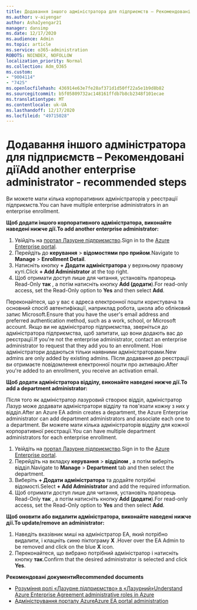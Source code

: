 ```yaml
---
title: Додавання іншого адміністратора для підприємств – Рекомендовані дії
ms.author: v-aiyengar
author: AshaIyengar21
manager: dansimp
ms.date: 12/17/2020
ms.audience: Admin
ms.topic: article
ms.service: o365-administration
ROBOTS: NOINDEX, NOFOLLOW
localization_priority: Normal
ms.collection: Adm_O365
ms.custom:
- "9004114"
- "7425"
ms.openlocfilehash: 436914e63e7fe28af371d1d50ff22a5e1b9d8b82
ms.sourcegitcommit: b5f05809732ac148161ffdb7b8cb2348f101ecae
ms.translationtype: MT
ms.contentlocale: uk-UA
ms.lasthandoff: 12/17/2020
ms.locfileid: "49715028"
---
```

# <a name="add-another-enterprise-administrator---recommended-steps"></a><span data-ttu-id="9a826-102">Додавання іншого адміністратора для підприємств – Рекомендовані дії</span><span class="sxs-lookup"><span data-stu-id="9a826-102">Add another enterprise administrator - recommended steps</span></span>

<span data-ttu-id="9a826-103">Ви можете мати кілька корпоративних адміністраторів у реєстрації підприємств.</span><span class="sxs-lookup"><span data-stu-id="9a826-103">You can have multiple enterprise administrators in an enterprise enrollment.</span></span>

<span data-ttu-id="9a826-104">**Щоб додати іншого корпоративного адміністратора, виконайте наведені нижче дії.**</span><span class="sxs-lookup"><span data-stu-id="9a826-104">**To add another enterprise administrator:**</span></span>

1. <span data-ttu-id="9a826-105">Увійдіть на [портал Лазурне підприємство](https://ea.azure.com/).</span><span class="sxs-lookup"><span data-stu-id="9a826-105">Sign in to the [Azure Enterprise portal](https://ea.azure.com/).</span></span>
1. <span data-ttu-id="9a826-106">Перейдіть до **керування**  >  **відомостями про прийом**.</span><span class="sxs-lookup"><span data-stu-id="9a826-106">Navigate to **Manage** > **Enrollment Detail**.</span></span>
1. <span data-ttu-id="9a826-107">Натисніть кнопку **+ Додати адміністратора** у верхньому правому куті.</span><span class="sxs-lookup"><span data-stu-id="9a826-107">Click **+ Add Administrator** at the top right.</span></span>
1. <span data-ttu-id="9a826-108">Щоб отримати доступ лише для читання, установіть прапорець Read-Only **так** , а потім натисніть кнопку **Add (додати**).</span><span class="sxs-lookup"><span data-stu-id="9a826-108">For read-only access, set the Read-Only option to **Yes** and then select **Add**.</span></span>

<span data-ttu-id="9a826-109">Переконайтеся, що у вас є адреса електронної пошти користувача та основний спосіб автентифікації, наприклад робота, школа або обліковий запис Microsoft.</span><span class="sxs-lookup"><span data-stu-id="9a826-109">Ensure that you have the user's email address and preferred authentication method, such as a work, school, or Microsoft account.</span></span> <span data-ttu-id="9a826-110">Якщо ви не адміністратор підприємства, зверніться до адміністратора підприємства, щоб запитати, що вони додають вас до реєстрації.</span><span class="sxs-lookup"><span data-stu-id="9a826-110">If you're not the enterprise administrator, contact an enterprise administrator to request that they add you to an enrollment.</span></span> <span data-ttu-id="9a826-111">Нові адміністратори додаються тільки наявними адміністраторами.</span><span class="sxs-lookup"><span data-stu-id="9a826-111">New admins are only added by existing admins.</span></span> <span data-ttu-id="9a826-112">Після додавання до реєстрації ви отримаєте повідомлення електронної пошти про активацію.</span><span class="sxs-lookup"><span data-stu-id="9a826-112">After you're added to an enrollment, you receive an activation email.</span></span>

<span data-ttu-id="9a826-113">**Щоб додати адміністратора відділу, виконайте наведені нижче дії.**</span><span class="sxs-lookup"><span data-stu-id="9a826-113">**To add a department administrator:**</span></span>

<span data-ttu-id="9a826-114">Після того як адміністратор лазуровий створює відділ, адміністратор Лазур може додавати адміністратори відділу та пов'язати кожну з них у відділ.</span><span class="sxs-lookup"><span data-stu-id="9a826-114">After an Azure EA admin creates a department, the Azure Enterprise administrator can add department administrators and associate each one to a department.</span></span> <span data-ttu-id="9a826-115">Ви можете мати кілька адміністраторів відділу для кожної корпоративної реєстрації.</span><span class="sxs-lookup"><span data-stu-id="9a826-115">You can have multiple department administrators for each enterprise enrollment.</span></span>

1. <span data-ttu-id="9a826-116">Увійдіть на [портал Лазурне підприємство](https://ea.azure.com/).</span><span class="sxs-lookup"><span data-stu-id="9a826-116">Sign in to the [Azure Enterprise portal](https://ea.azure.com/).</span></span>
1. <span data-ttu-id="9a826-117">Перейдіть на вкладку **керування**  >  **відділом** , а потім виберіть відділ.</span><span class="sxs-lookup"><span data-stu-id="9a826-117">Navigate to **Manage** > **Department** tab and then select the department.</span></span>
1. <span data-ttu-id="9a826-118">Виберіть **+ Додати адміністратора** та додайте потрібні відомості.</span><span class="sxs-lookup"><span data-stu-id="9a826-118">Select **+ Add Administrator** and add the required information.</span></span>
1. <span data-ttu-id="9a826-119">Щоб отримати доступ лише для читання, установіть прапорець Read-Only **так** , а потім натисніть кнопку **Add (додати**).</span><span class="sxs-lookup"><span data-stu-id="9a826-119">For read-only access, set the Read-Only option to **Yes** and then select **Add**.</span></span>

<span data-ttu-id="9a826-120">**Щоб оновити або видалити адміністратора, виконайте наведені нижче дії.**</span><span class="sxs-lookup"><span data-stu-id="9a826-120">**To update/remove an administrator:**</span></span>

1. <span data-ttu-id="9a826-121">Наведіть вказівник миші на адміністратор EA, який потрібно видалити, і клацніть синю піктограму **X** .</span><span class="sxs-lookup"><span data-stu-id="9a826-121">Hover over the EA Admin to be removed and click on the blue **X** icon.</span></span>
1. <span data-ttu-id="9a826-122">Переконайтеся, що вибрано потрібний адміністратор і натисніть кнопку **так**.</span><span class="sxs-lookup"><span data-stu-id="9a826-122">Confirm that the desired administrator is selected and click **Yes**.</span></span>

<span data-ttu-id="9a826-123">**Рекомендовані документи**</span><span class="sxs-lookup"><span data-stu-id="9a826-123">**Recommended documents**</span></span>

- [<span data-ttu-id="9a826-124">Розуміння ролі «Лазурне підприємство» в «Лазурний»</span><span class="sxs-lookup"><span data-stu-id="9a826-124">Understand Azure Enterprise Agreement administrative roles in Azure</span></span>](https://docs.microsoft.com/azure/billing/billing-understand-ea-roles)
- [<span data-ttu-id="9a826-125">Адміністрування порталу Azure</span><span class="sxs-lookup"><span data-stu-id="9a826-125">Azure EA portal administration</span></span>](https://docs.microsoft.com/azure/billing/billing-ea-portal-administration)
